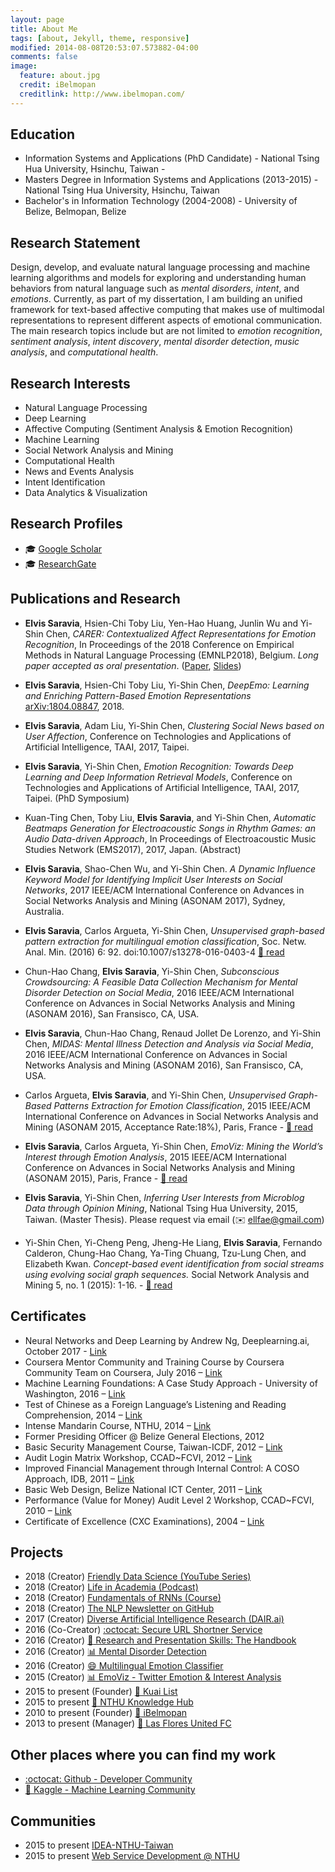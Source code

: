 ```yaml
---
layout: page
title: About Me
tags: [about, Jekyll, theme, responsive]
modified: 2014-08-08T20:53:07.573882-04:00
comments: false
image:
  feature: about.jpg
  credit: iBelmopan
  creditlink: http://www.ibelmopan.com/
---
```


## Education
- Information Systems and Applications (PhD Candidate) - National Tsing Hua University, Hsinchu, Taiwan -
- Masters Degree in Information Systems and Applications (2013-2015) - National Tsing Hua University, Hsinchu, Taiwan
- Bachelor's in Information Technology (2004-2008) - University of Belize, Belmopan, Belize

## Research Statement
Design, develop, and evaluate natural language processing and machine learning algorithms and models for exploring and understanding human behaviors from natural language such as *mental disorders*, *intent*, and *emotions*. Currently, as part of my dissertation, I am building an unified framework for text-based affective computing that makes use of multimodal representations to represent different aspects of emotional communication. The main research topics include but are not limited to *emotion recognition*, *sentiment analysis*, *intent discovery*, *mental disorder detection*, *music analysis*, and *computational health*.

## Research Interests
- Natural Language Processing
- Deep Learning
- Affective Computing (Sentiment Analysis & Emotion Recognition)
- Machine Learning
- Social Network Analysis and Mining
- Computational Health
- News and Events Analysis
- Intent Identification
- Data Analytics & Visualization

## Research Profiles
- :mortar_board: [Google Scholar](https://scholar.google.com.tw/citations?user=GTU6jHcAAAAJ&hl=en)
- :mortar_board: [ResearchGate](https://www.researchgate.net/profile/Elvis_Saravia)

## Publications and Research
- **Elvis Saravia**, Hsien-Chi Toby Liu, Yen-Hao Huang, Junlin Wu and Yi-Shin Chen, *CARER: Contextualized Affect Representations for Emotion Recognition*, In Proceedings of the 2018 Conference on Empirical Methods in Natural Language Processing (EMNLP2018), Belgium. *Long paper accepted as oral presentation*. ([Paper](https://aclanthology.info/papers/D18-1404/d18-1404), [Slides](https://docs.google.com/presentation/d/1CBYx4VNRuHOrVIK8LDP9vi2id5X8nM1nF4qLoG0ujpU/edit?usp=sharing))

- **Elvis Saravia**, Hsien-Chi Toby Liu, Yi-Shin Chen, *DeepEmo: Learning and Enriching Pattern-Based Emotion Representations* [arXiv:1804.08847](https://arxiv.org/abs/1804.08847), 2018.

- **Elvis Saravia**, Adam Liu, Yi-Shin Chen, *Clustering Social News based on User Affection*, Conference on Technologies and Applications of Artificial Intelligence, TAAI, 2017, Taipei.

- **Elvis Saravia**, Yi-Shin Chen, *Emotion Recognition: Towards Deep Learning and Deep Information Retrieval Models*, Conference on Technologies and Applications of Artificial Intelligence, TAAI, 2017, Taipei. (PhD Symposium)

- Kuan-Ting Chen, Toby Liu, **Elvis Saravia**, and Yi-Shin Chen, *Automatic Beatmaps Generation for Electroacoustic Songs in Rhythm Games: an Audio Data-driven Approach*, In Proceedings of Electroacoustic Music Studies Network (EMS2017), 2017, Japan. (Abstract)

- **Elvis Saravia**, Shao-Chen Wu, and Yi-Shin Chen. *A Dynamic Influence Keyword Model for Identifying Implicit User Interests on Social Networks*, 2017 IEEE/ACM International Conference on Advances in Social Networks Analysis and Mining (ASONAM 2017), Sydney, Australia.

- **Elvis Saravia**, Carlos Argueta, Yi-Shin Chen, *Unsupervised graph-based pattern extraction for multilingual emotion classification*, Soc. Netw. Anal. Min. (2016) 6: 92. doi:10.1007/s13278-016-0403-4 [:page_facing_up: read](http://bit.ly/2eAO7QS)

- Chun-Hao Chang, **Elvis Saravia**, Yi-Shin Chen, *Subconscious Crowdsourcing: A Feasible Data Collection Mechanism for Mental Disorder Detection on Social Media*, 2016 IEEE/ACM International Conference on Advances in Social Networks Analysis and Mining (ASONAM 2016), San Fransisco, CA, USA.

- **Elvis Saravia**, Chun-Hao Chang, Renaud Jollet De Lorenzo, and Yi-Shin Chen, *MIDAS: Mental Illness Detection and Analysis via Social Media*, 2016 IEEE/ACM International Conference on Advances in Social Networks Analysis and Mining (ASONAM 2016), San Fransisco, CA, USA.

- Carlos Argueta, **Elvis Saravia**, and Yi-Shin Chen, *Unsupervised Graph-Based Patterns Extraction for Emotion Classification*, 2015 IEEE/ACM International Conference on Advances in Social Networks Analysis and Mining (ASONAM 2015, Acceptance Rate:18%), Paris, France - [:page_facing_up: read](http://bit.ly/1sjzq7T)

- **Elvis Saravia**, Carlos Argueta, Yi-Shin Chen, *EmoViz: Mining the World’s Interest through Emotion Analysis*, 2015 IEEE/ACM International Conference on Advances in Social Networks Analysis and Mining (ASONAM 2015), Paris, France - [:page_facing_up: read](http://bit.ly/1OnoC1S)

- **Elvis Saravia**, Yi-Shin Chen, *Inferring User Interests from Microblog Data through Opinion Mining*, National Tsing Hua University, 2015, Taiwan. (Master Thesis). Please request via email (:envelope: ellfae@gmail.com)

- Yi-Shin Chen, Yi-Cheng Peng, Jheng-He Liang, **Elvis Saravia**, Fernando Calderon, Chung-Hao Chang, Ya-Ting Chuang, Tzu-Lung Chen, and Elizabeth Kwan. *Concept-based event identification from social streams using evolving social graph sequences.* Social Network Analysis and Mining 5, no. 1 (2015): 1-16. - [:page_facing_up: read](http://bit.ly/1TBTiJ4)

## Certificates
- Neural Networks and Deep Learning by Andrew Ng, Deeplearning.ai, October 2017 - [Link](https://www.coursera.org/account/accomplishments/certificate/ZRU889QBQFAS)
- Coursera Mentor Community and Training Course by Coursera Community Team on Coursera, July 2016 – [Link](http://bit.ly/29BwhGs)
- Machine Learning Foundations: A Case Study Approach - University of Washington, 2016 – [Link](http://bit.ly/1Wbus7V)
- Test of Chinese as a Foreign Language’s Listening and Reading Comprehension, 2014 – [Link](https://www.dropbox.com/s/veq0q7jtw203ykg/ELvis-Chinese%20Exam%20Certficate.pdf?dl=0)
- Intense Mandarin Course, NTHU, 2014 – [Link](https://www.dropbox.com/s/h1cm5ebfd953wl8/chinese%20exam%20diploma.pdf?dl=0)
- Former Presiding Officer @ Belize General Elections, 2012
- Basic Security Management Course, Taiwan-ICDF, 2012 – [Link](https://www.dropbox.com/s/qrqahsnymkpxtv9/basic_security_management.pdf?dl=0)
- Audit Login Matrix Workshop, CCAD~FCVI, 2012 – [Link](https://www.dropbox.com/s/eyg0ahcawk1dq0f/Audit_Logic_workshop.pdf?dl=0)
- Improved Financial Management through Internal Control: A COSO Approach, IDB, 2011 – [Link](https://www.dropbox.com/s/zt9kqhz8rcoexir/Improving_financial_management.pdf?dl=0)
- Basic Web Design, Belize National ICT Center, 2011 – [Link](https://www.dropbox.com/s/qsq069j5su03gdw/Web_design.pdf?dl=0)
- Performance (Value for Money) Audit Level 2 Workshop, CCAD~FCVI, 2010 – [Link](https://www.dropbox.com/s/ifp8ec2y92nvmvb/performance_vfm.pdf?dl=0)
- Certificate of Excellence (CXC Examinations), 2004 – [Link](https://www.dropbox.com/s/6zpwus3nayvcsax/certificate%20of%20excellence.pdf?dl=0)   

## Projects
- 2018 (Creator) [Friendly Data Science (YouTube Series)](https://goo.gl/gcFo1i)
- 2018 (Creator) [Life in Academia (Podcast)](https://goo.gl/LsM6jk)
- 2018 (Creator) [Fundamentals of RNNs (Course)](https://goo.gl/jcbmk7)
- 2018 (Creator) [The NLP Newsletter on GitHub](https://github.com/omarsar/nlp_newsletter)
- 2017 (Creator) [Diverse Artificial Intelligence Research (DAIR.ai)](https://medium.com/dair-ai)
- 2016 (Co-Creator) [:octocat: Secure URL Shortner Service](https://github.com/wisebits/url-shortner)
- 2016 (Creator) [:blue_book: Research and Presentation Skills: The Handbook](http://bit.ly/1NsSI3O)
- 2016 (Creator) [:bar_chart: Mental Disorder Detection](http://bit.ly/ideamidas)
- 2016 (Creator) [:smile: Multilingual Emotion Classifier](http://bit.ly/ilmeda)
- 2015 (Creator) [:bar_chart: EmoViz - Twitter Emotion & Interest Analysis](http://bit.ly/emoviz)
- 2015 to present (Founder) [:link: Kuai List](http://bit.ly/1N6LxfS)
- 2015 to present [:link: NTHU Knowledge Hub](https://github.com/NTHU-Knowledge-Hub)
- 2010 to present (Founder) [:link: iBelmopan](http://bit.ly/1TSu3EY)
- 2013 to present (Manager) [:link: Las Flores United FC](https://www.facebook.com/pages/Las-Flores-United-FC/497355076975221?fref=ts)

## Other places where you can find my work
- [:octocat: Github - Developer Community](http://bit.ly/1TJXsOY)
- [:link: Kaggle - Machine Learning Community](http://bit.ly/1s55s6W)

## Communities
- 2015 to present [IDEA-NTHU-Taiwan](https://github.com/IDEA-NTHU-Taiwan)
- 2015 to present [Web Service Development @ NTHU](https://www.facebook.com/groups/ISS.SOAD/)
